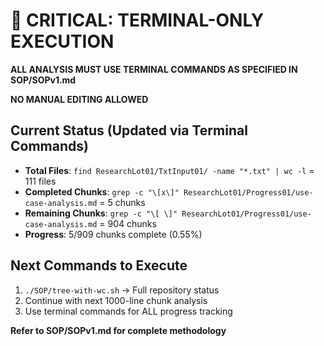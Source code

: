 # 🚨 CRITICAL: TERMINAL-ONLY EXECUTION

**ALL ANALYSIS MUST USE TERMINAL COMMANDS AS SPECIFIED IN SOP/SOPv1.md**

**NO MANUAL EDITING ALLOWED**

## Current Status (Updated via Terminal Commands)
- **Total Files**: `find ResearchLot01/TxtInput01/ -name "*.txt" | wc -l` = 111 files
- **Completed Chunks**: `grep -c "\[x\]" ResearchLot01/Progress01/use-case-analysis.md` = 5 chunks
- **Remaining Chunks**: `grep -c "\[ \]" ResearchLot01/Progress01/use-case-analysis.md` = 904 chunks
- **Progress**: 5/909 chunks complete (0.55%)

## Next Commands to Execute
1. `./SOP/tree-with-wc.sh` → Full repository status
2. Continue with next 1000-line chunk analysis
3. Use terminal commands for ALL progress tracking

**Refer to SOP/SOPv1.md for complete methodology**